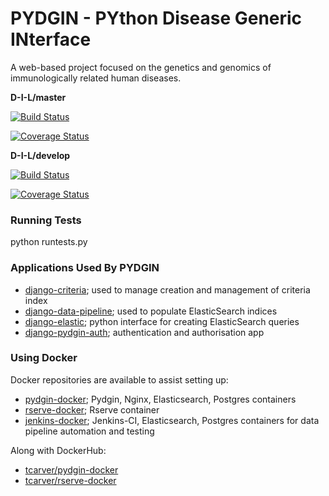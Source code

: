 # PYDGIN - PYthon Disease Generic INterface

A web-based project focused on the genetics and genomics of immunologically related human diseases.

**D-I-L/master**

[![Build Status](https://travis-ci.org/D-I-L/pydgin.svg?branch=master)](https://travis-ci.org/D-I-L/pydgin)

[![Coverage Status](https://coveralls.io/repos/github/D-I-L/pydgin/badge.svg?branch=master)](https://coveralls.io/github/D-I-L/pydgin?branch=master)

**D-I-L/develop**

[![Build Status](https://travis-ci.org/D-I-L/pydgin.svg?branch=develop)](https://travis-ci.org/D-I-L/pydgin)

[![Coverage Status](https://coveralls.io/repos/github/D-I-L/pydgin/badge.svg?branch=develop)](https://coveralls.io/github/D-I-L/pydgin?branch=develop)

### Running Tests

python runtests.py

### Applications Used By PYDGIN

* [django-criteria](https://github.com/D-I-L/django-criteria); used to manage creation and management of criteria index
* [django-data-pipeline](https://github.com/D-I-L/django-data-pipeline); used to populate ElasticSearch indices
* [django-elastic](https://github.com/D-I-L/django-elastic); python interface for creating ElasticSearch queries
* [django-pydgin-auth](https://github.com/D-I-L/django-pydgin-auth); authentication and authorisation app

### Using Docker

Docker repositories are available to assist setting up:

* [pydgin-docker](https://github.com/D-I-L/pydgin-docker); Pydgin, Nginx, Elasticsearch, Postgres containers
* [rserve-docker](https://github.com/D-I-L/rserve-docker); Rserve container
* [jenkins-docker](https://github.com/D-I-L/jenkins-docker); Jenkins-CI, Elasticsearch, Postgres containers for
data pipeline automation and testing

Along with DockerHub:

* [tcarver/pydgin-docker](https://hub.docker.com/r/tcarver/pydgin-docker/)
* [tcarver/rserve-docker](https://hub.docker.com/r/tcarver/rserve-docker/)
